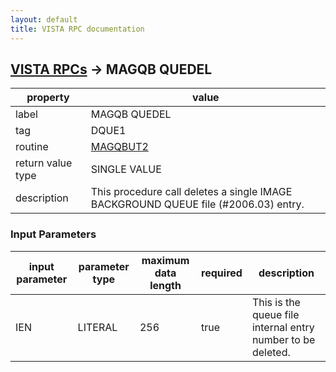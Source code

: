 ```yaml
---
layout: default
title: VISTA RPC documentation
---
```




## [VISTA RPCs](TableOfContent.md) &#8594; MAGQB QUEDEL 

 property | value 
--- | --- 
 label | MAGQB QUEDEL
 tag | DQUE1
 routine | [MAGQBUT2](http://code.osehra.org/dox/Routine_MAGQBUT2_source.html)
 return value type | SINGLE VALUE
 description | This procedure call deletes a single IMAGE BACKGROUND QUEUE file (#2006.03) entry.

### Input Parameters

| input parameter | parameter type | maximum data length | required | description | 
| --- | --- | --- | --- | --- | 
| IEN | LITERAL | 256 | true | This is the queue file internal entry number to be deleted. | 